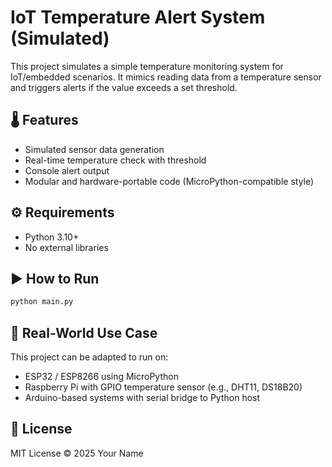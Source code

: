 # IoT Temperature Alert System (Simulated)

This project simulates a simple temperature monitoring system for IoT/embedded scenarios. It mimics reading data from a temperature sensor and triggers alerts if the value exceeds a set threshold.

## 🌡 Features

- Simulated sensor data generation
- Real-time temperature check with threshold
- Console alert output
- Modular and hardware-portable code (MicroPython-compatible style)

## ⚙️ Requirements

- Python 3.10+
- No external libraries

## ▶️ How to Run

```bash
python main.py
```

## 🔧 Real-World Use Case

This project can be adapted to run on:
- ESP32 / ESP8266 using MicroPython
- Raspberry Pi with GPIO temperature sensor (e.g., DHT11, DS18B20)
- Arduino-based systems with serial bridge to Python host

## 📄 License

MIT License © 2025 Your Name
